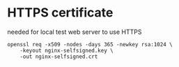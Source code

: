 # HTTPS certificate

needed for local test web server to use HTTPS

```
openssl req -x509 -nodes -days 365 -newkey rsa:1024 \
    -keyout nginx-selfsigned.key \
    -out nginx-selfsigned.crt
```
